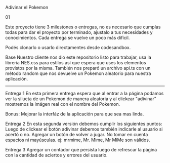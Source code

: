 Adivinar el Pokemon

01

Este proyecto tiene 3 milestones o entregas, no es necesario que cumplas todas para dar el proyecto por terminado, ajustalo a tus necesidades y conocimientos. Cada entrega se vuelve un poco más difícil.

Podés clonarlo o usarlo directamentes desde codesandbox.

Base
Nuestro cliente nos dio este repositorio listo para trabajar, usa la librería NES.css para estilos así que espera que uses los elementos provistos por la misma. También nos preparó un archivo api.ts con un método random que nos devuelve un Pokemon aleatorio para nuestra aplicación.

---

Entrega 1
En esta primera entrega espera que al entrar a la página podamos ver la silueta de un Pokemon de manera aleatoria y al clickear "adivinar" mostremos la imágen real con el nombre del Pokemon.

Bonus: Mejorar la interfáz de la aplicación para que sea mas linda.

Entrega 2
En esta segunda versión debemos cumplir los siguientes puntos:
Luego de clickear el botón adivinar debemos también indicarle al usuario si acertó o no.
Agregar un botón de volver a jugar.
No tomar en cuenta espacios ni mayúsculas. ej: mrmime, Mr. Mime, Mr MiMe son válidos.

Entrega 3
Agregar un contador que persista luego de refrescar la página con la cantidad de aciertos y errores del usuario.
